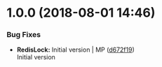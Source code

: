 <a name="1.0.0"></a>
# 1.0.0 (2018-08-01 14:46)


### Bug Fixes

* **RedisLock:** Initial version | MP ([d672f19](https://github.com/mmpro/ac-redislock/commit/d672f19))    
  Initial version



